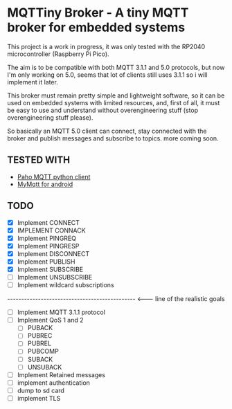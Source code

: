 # MQTTiny Broker - A tiny MQTT broker for embedded systems

This project is a work in progress, it was only tested with the RP2040 microcontroller (Raspberry Pi Pico).

The aim is to be compatible with both MQTT 3.1.1 and 5.0 protocols, but now I'm only working on 5.0, seems that lot of clients still uses 3.1.1 so i will implement it later.

This broker must remain pretty simple and lightweight software, so it can be used on embedded systems with limited resources, and, first of all, it must be easy to use and understand without overengineering stuff (stop overengineering stuff please).

So basically an MQTT 5.0 client can connect, stay connected with the broker and publish messages and subscribe to topics. more coming soon.

## TESTED WITH

- [Paho MQTT python client](https://pypi.org/project/paho-mqtt/)
- [MyMqtt for android](https://play.google.com/store/apps/details?id=at.tripwire.mqtt.client)

## TODO

- [x] Implement CONNECT
- [x] IMPLEMENT CONNACK
- [x] Implement PINGREQ
- [x] Implement PINGRESP
- [x] Implement DISCONNECT
- [x] Implement PUBLISH
- [x] Implement SUBSCRIBE
- [ ] Implement UNSUBSCRIBE
- [ ] Implement wildcard subscriptions

---------------------------------------------- <--- line of the realistic goals

- [ ] Implement MQTT 3.1.1 protocol
- [ ] Implement QoS 1 and 2
  - [ ] PUBACK
  - [ ] PUBREC
  - [ ] PUBREL
  - [ ] PUBCOMP
  - [ ] SUBACK
  - [ ] UNSUBACK
- [ ] Implement Retained messages
- [ ] implement authentication
- [ ] dump to sd card
- [ ] implement TLS
